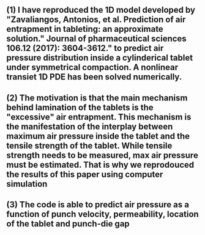 (1) I have reproduced the 1D model developed by "Zavaliangos, Antonios, et al. Prediction of air entrapment in tableting: an approximate solution." Journal of pharmaceutical sciences 106.12 (2017): 3604-3612."
to predict air pressure distribution inside a cylinderical tablet under symmetrical compaction. A nonlinear transiet 1D PDE has been solved numerically.
---
(2) The motivation is that the main mechanism behind lamination of the tablets is the "excessive" air entrapment. This mechanism is the manifestation of the interplay between maximum air pressure inside the tablet and the tensile strength of the tablet. While tensile strength needs to be measured, max air pressure must be estimated. That is why we reprodouced the results of this paper using computer simulation
---
(3) The code is able to predict air pressure as a function of punch velocity, permeability, location of the tablet and punch-die gap
---
